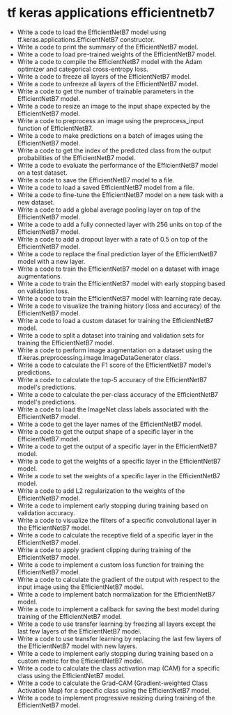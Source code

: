 # tf keras applications efficientnetb7

- Write a code to load the EfficientNetB7 model using tf.keras.applications.EfficientNetB7 constructor.
- Write a code to print the summary of the EfficientNetB7 model.
- Write a code to load pre-trained weights of the EfficientNetB7 model.
- Write a code to compile the EfficientNetB7 model with the Adam optimizer and categorical cross-entropy loss.
- Write a code to freeze all layers of the EfficientNetB7 model.
- Write a code to unfreeze all layers of the EfficientNetB7 model.
- Write a code to get the number of trainable parameters in the EfficientNetB7 model.
- Write a code to resize an image to the input shape expected by the EfficientNetB7 model.
- Write a code to preprocess an image using the preprocess_input function of EfficientNetB7.
- Write a code to make predictions on a batch of images using the EfficientNetB7 model.
- Write a code to get the index of the predicted class from the output probabilities of the EfficientNetB7 model.
- Write a code to evaluate the performance of the EfficientNetB7 model on a test dataset.
- Write a code to save the EfficientNetB7 model to a file.
- Write a code to load a saved EfficientNetB7 model from a file.
- Write a code to fine-tune the EfficientNetB7 model on a new task with a new dataset.
- Write a code to add a global average pooling layer on top of the EfficientNetB7 model.
- Write a code to add a fully connected layer with 256 units on top of the EfficientNetB7 model.
- Write a code to add a dropout layer with a rate of 0.5 on top of the EfficientNetB7 model.
- Write a code to replace the final prediction layer of the EfficientNetB7 model with a new layer.
- Write a code to train the EfficientNetB7 model on a dataset with image augmentations.
- Write a code to train the EfficientNetB7 model with early stopping based on validation loss.
- Write a code to train the EfficientNetB7 model with learning rate decay.
- Write a code to visualize the training history (loss and accuracy) of the EfficientNetB7 model.
- Write a code to load a custom dataset for training the EfficientNetB7 model.
- Write a code to split a dataset into training and validation sets for training the EfficientNetB7 model.
- Write a code to perform image augmentation on a dataset using the tf.keras.preprocessing.image.ImageDataGenerator class.
- Write a code to calculate the F1 score of the EfficientNetB7 model's predictions.
- Write a code to calculate the top-5 accuracy of the EfficientNetB7 model's predictions.
- Write a code to calculate the per-class accuracy of the EfficientNetB7 model's predictions.
- Write a code to load the ImageNet class labels associated with the EfficientNetB7 model.
- Write a code to get the layer names of the EfficientNetB7 model.
- Write a code to get the output shape of a specific layer in the EfficientNetB7 model.
- Write a code to get the output of a specific layer in the EfficientNetB7 model.
- Write a code to get the weights of a specific layer in the EfficientNetB7 model.
- Write a code to set the weights of a specific layer in the EfficientNetB7 model.
- Write a code to add L2 regularization to the weights of the EfficientNetB7 model.
- Write a code to implement early stopping during training based on validation accuracy.
- Write a code to visualize the filters of a specific convolutional layer in the EfficientNetB7 model.
- Write a code to calculate the receptive field of a specific layer in the EfficientNetB7 model.
- Write a code to apply gradient clipping during training of the EfficientNetB7 model.
- Write a code to implement a custom loss function for training the EfficientNetB7 model.
- Write a code to calculate the gradient of the output with respect to the input image using the EfficientNetB7 model.
- Write a code to implement batch normalization for the EfficientNetB7 model.
- Write a code to implement a callback for saving the best model during training of the EfficientNetB7 model.
- Write a code to use transfer learning by freezing all layers except the last few layers of the EfficientNetB7 model.
- Write a code to use transfer learning by replacing the last few layers of the EfficientNetB7 model with new layers.
- Write a code to implement early stopping during training based on a custom metric for the EfficientNetB7 model.
- Write a code to calculate the class activation map (CAM) for a specific class using the EfficientNetB7 model.
- Write a code to calculate the Grad-CAM (Gradient-weighted Class Activation Map) for a specific class using the EfficientNetB7 model.
- Write a code to implement progressive resizing during training of the EfficientNetB7 model.